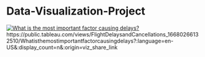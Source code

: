 # Data-Visualization-Project

<div class='tableauPlaceholder' id='viz1675030189434' style='position: relative'><noscript><a href='#'><img alt='What is the most important factor  causing delays? ' src='https:&#47;&#47;public.tableau.com&#47;static&#47;images&#47;Fl&#47;FlightDelaysandCancellations_16680266132510&#47;Whatisthemostimportantfactorcausingdelays&#47;1_rss.png' style='border: none' /></a></noscript><object class='tableauViz'  style='display:none;'><param name='host_url' value='https%3A%2F%2Fpublic.tableau.com%2F' /> <param name='embed_code_version' value='3' /> <param name='site_root' value='' /><param name='name' value='FlightDelaysandCancellations_16680266132510&#47;Whatisthemostimportantfactorcausingdelays' /><param name='tabs' value='no' /><param name='toolbar' value='yes' /><param name='static_image' value='https:&#47;&#47;public.tableau.com&#47;static&#47;images&#47;Fl&#47;FlightDelaysandCancellations_16680266132510&#47;Whatisthemostimportantfactorcausingdelays&#47;1.png' /> <param name='animate_transition' value='yes' /><param name='display_static_image' value='yes' /><param name='display_spinner' value='yes' /><param name='display_overlay' value='yes' /><param name='display_count' value='yes' /><param name='language' value='en-US' /></object></div>  
https://public.tableau.com/views/FlightDelaysandCancellations_16680266132510/Whatisthemostimportantfactorcausingdelays?:language=en-US&:display_count=n&:origin=viz_share_link
